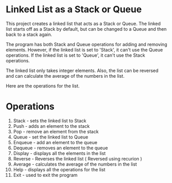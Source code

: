 # Linked List as a Stack or Queue
 
This project creates a linked list that acts as a Stack or Queue.
The linked list starts off as a Stack by default, but can be changed to a Queue and then back to a stack again.

The program has both Stack and Queue operations for adding and removing elements. However, if the linked list is set to 'Stack', it can't use the Queue operations.
If the linked list is set to 'Queue', it can't use the Stack operations.

The linked list only takes integer elements. Also, the list can be reversed and can calculate the average of the numbers in the list.

Here are the operations for the list.

# Operations

1. Stack - sets the linked list to Stack
2. Push - adds an element to the stack
3. Pop - remove an element from the stack
4. Queue - set the linked list to Queue
5. Enqueue - add an element to the queue
6. Dequeue - removes an element to the queue
7. Display - displays all the elements in the list
8. Reverse - Reverses the linked list ( Reversed using recurion )
9. Average - calculates the average of the numbers in the list
10. Help - displays all the operations for the list
11. Exit - used to exit the program
